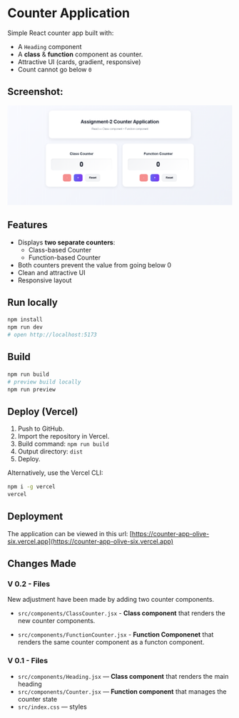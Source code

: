 # Counter Application

Simple React counter app built with:
- A `Heading` component 
- A **class** & **function** component as counter.
- Attractive UI (cards, gradient, responsive)
- Count cannot go below `0`

## Screenshot:
![App Screenshot](Vite-React.png)

## Features
- Displays **two separate counters**:
  - Class-based Counter
  - Function-based Counter
- Both counters prevent the value from going below 0
- Clean and attractive UI
- Responsive layout

## Run locally
```bash
npm install
npm run dev
# open http://localhost:5173
````

## Build

```bash
npm run build
# preview build locally
npm run preview
```

## Deploy (Vercel)

1. Push to GitHub.
2. Import the repository in Vercel.
3. Build command: `npm run build`
4. Output directory: `dist`
5. Deploy.

Alternatively, use the Vercel CLI:

```bash
npm i -g vercel
vercel
```

## Deployment

The application can be viewed in this url: [https://counter-app-olive-six.vercel.app](https://counter-app-olive-six.vercel.app)


## Changes Made

### V 0.2 - Files

New adjustment have been made by adding two counter components.

 * `src/components/ClassCounter.jsx` - **Class component** that renders the new counter components.

 * `src/components/FunctionCounter.jsx` - **Function Componenet** that renders the same counter component as a functon component.


### V 0.1 - Files

* `src/components/Heading.jsx` — **Class component** that renders the main heading
* `src/components/Counter.jsx` — **Function component** that manages the counter state
* `src/index.css` — styles
